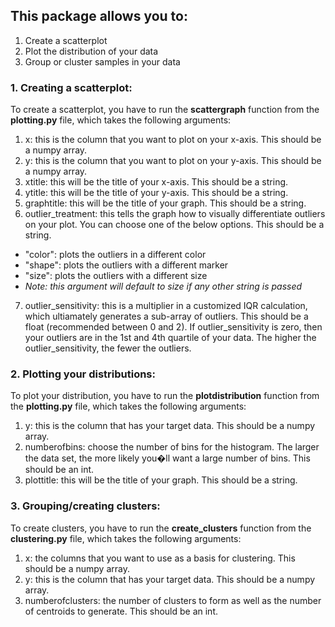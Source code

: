 ## This package allows you to:
1. Create a scatterplot 
2. Plot the distribution of your data
3. Group or cluster samples in your data

### 1. Creating a scatterplot:

To create a scatterplot, you have to run the **scattergraph** function from the **plotting.py** file, which takes the following arguments:
1.  x: this is the column that you want to plot on your x-axis. This should be a numpy array.
2.  y: this is the column that you want to plot on your y-axis. This should be a numpy array.
3.  xtitle: this will be the title of your x-axis. This should be a string.
4.  ytitle: this will be the title of your y-axis. This should be a string.
5.  graphtitle: this will be the title of your graph. This should be a string.
6.  outlier_treatment: this tells the graph how to visually differentiate outliers on your plot. You can choose one of the below options. This should be a string.
-  "color": plots the outliers in a different color
-  "shape": plots the outliers with a different marker
-  "size": plots the outliers with a different size
-  _Note: this argument will default to size if any other string is passed_
7. outlier_sensitivity: this is a multiplier in a customized IQR calculation, which ultiamately generates a sub-array of outliers. This should be a float (recommended between 0 and 2). If outlier_sensitivity is zero, then your outliers are in the 1st and 4th quartile of your data. The higher the outlier_sensitivity, the fewer the outliers.

### 2. Plotting your distributions:
To plot your distribution, you have to run the **plotdistribution** function from the **plotting.py** file, which takes the following arguments:
1. y: this is the column that has your target data. This should be a numpy array.
2. numberofbins: choose the number of bins for the histogram. The larger the data set, the more likely you�ll want a large number of bins. This should be an int.
3. plottitle: this will be the title of your graph. This should be a string.

### 3. Grouping/creating clusters:
To create clusters, you have to run the **create_clusters** function from the **clustering.py** file, which takes the following arguments:
1. x: the columns that you want to use as a basis for clustering. This should be a numpy array.
2. y: this is the column that has your target data. This should be a numpy array.
3. numberofclusters: the number of clusters to form as well as the number of centroids to generate. This should be an int.